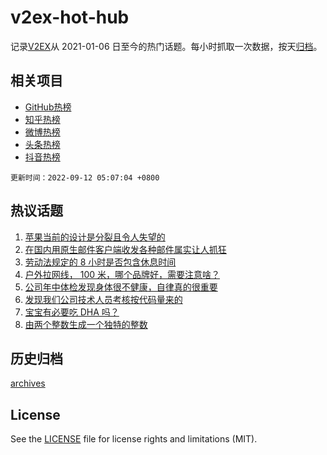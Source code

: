 # v2ex-hot-hub

 记录[V2EX](https://www.v2ex.com/)从 2021-01-06 日至今的热门话题。每小时抓取一次数据，按天[归档](archives)。
 
 ## 相关项目

- [GitHub热榜](https://github.com/snaildev/github-hot-hub)
- [知乎热榜](https://github.com/snaildev/zhihu-hot-hub)
- [微博热榜](https://github.com/snaildev/weibo-hot-hub)
- [头条热榜](https://github.com/snaildev/toutiao-hot-hub)
- [抖音热榜](https://github.com/snaildev/douyin-hot-hub)


 `更新时间：2022-09-12 05:07:04 +0800`

## 热议话题

1. [苹果当前的设计是分裂且令人失望的](https://www.v2ex.com/t/879228)
1. [在国内用原生邮件客户端收发各种邮件属实让人抓狂](https://www.v2ex.com/t/879244)
1. [劳动法规定的 8 小时是否包含休息时间](https://www.v2ex.com/t/879258)
1. [户外拉网线， 100 米，哪个品牌好，需要注意啥？](https://www.v2ex.com/t/879275)
1. [公司年中体检发现身体很不健康，自律真的很重要](https://www.v2ex.com/t/879278)
1. [发现我们公司技术人员考核按代码量来的](https://www.v2ex.com/t/879296)
1. [宝宝有必要吃 DHA 吗？](https://www.v2ex.com/t/879232)
1. [由两个整数生成一个独特的整数](https://www.v2ex.com/t/879280)

## 历史归档

[archives](archives)

## License

See the [LICENSE](LICENSE) file for license rights and limitations (MIT).
